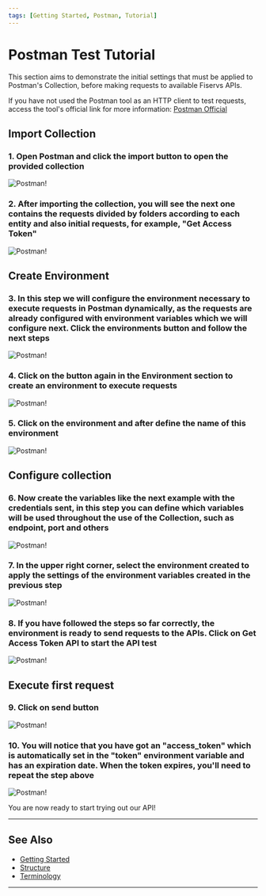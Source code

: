 ```yaml
---
tags: [Getting Started, Postman, Tutorial]
---
```



# Postman Test Tutorial

This section aims to demonstrate the initial settings that must be applied to Postman's Collection, before making requests to available Fiservs APIs.

If you have not used the Postman tool as an HTTP client to test requests, access the tool's official link for more information: [Postman Official](https://www.postman.com/)

## Import Collection

### 1. Open Postman and click the import button to open the provided collection

![Postman!](/assets/images/postman/postman-tutorial_1.png "Postman")

### 2. After importing the collection, you will see the next one contains the requests divided by folders according to each entity and also initial requests, for example, "Get Access Token"

![Postman!](/assets/images/postman/postman-tutorial_2.png "Postman")

## Create Environment

### 3. In this step we will configure the environment necessary to execute requests in Postman dynamically, as the requests are already configured with environment variables which we will configure next. Click the environments button and follow the next steps

![Postman!](/assets/images/postman/postman-tutorial_3.png "Postman")

### 4. Click on the button again in the Environment section to create an environment to execute requests

![Postman!](/assets/images/postman/postman-tutorial_4.png "Postman")

### 5. Click on the environment and after define the name of this environment

![Postman!](/assets/images/postman/postman-tutorial_5.png "Postman")

## Configure collection

### 6. Now create the variables like the next example with the credentials sent, in this step you can define which variables will be used throughout the use of the Collection, such as endpoint, port and others

![Postman!](/assets/images/postman/postman-tutorial_6.png "Postman")

### 7. In the upper right corner, select the environment created to apply the settings of the environment variables created in the previous step

![Postman!](/assets/images/postman/postman-tutorial_7.png "Postman")

### 8. If you have followed the steps so far correctly, the environment is ready to send requests to the APIs. Click on Get Access Token API to start the API test

![Postman!](/assets/images/postman/postman-tutorial_8.png "Postman")                      

## Execute first request

### 9. Click on send button

![Postman!](/assets/images/postman/postman-tutorial_9.png "Postman")

### 10. You will notice that you have got an "access_token" which is automatically set in the "token" environment variable and has an expiration date. When the token expires, you'll need to repeat the step above

![Postman!](/assets/images/postman/postman-tutorial_10.png "Postman")

You are now ready to start trying out our API!

---

## See Also

- [Getting Started](?path=docs/english/2-getting-started.md)
- [Structure](?path=docs/english/getting-started/structure.md)
- [Terminology](?path=docs/english/getting-started/terminology.md)

---
